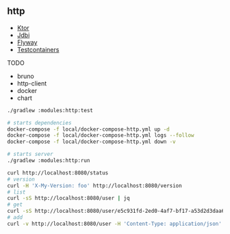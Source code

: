 ## http

* [Ktor](https://ktor.io/docs)
* [Jdbi](https://jdbi.org)
* [Flyway](https://documentation.red-gate.com/fd)
* [Testcontainers](https://java.testcontainers.org)

TODO
* bruno
* http-client
* docker
* chart

```bash
./gradlew :modules:http:test

# starts dependencies
docker-compose -f local/docker-compose-http.yml up -d
docker-compose -f local/docker-compose-http.yml logs --follow
docker-compose -f local/docker-compose-http.yml down -v

# starts server
./gradlew :modules:http:run

curl http://localhost:8080/status
# version
curl -H 'X-My-Version: foo' http://localhost:8080/version
# list
curl -sS http://localhost:8080/user | jq
# get
curl -sS http://localhost:8080/user/e5c931fd-2ed0-4af7-bf17-a53d2d3daa66 | jq
# add
curl -v http://localhost:8080/user -H 'Content-Type: application/json' --data '{"name":"foo","age":42}'
```
